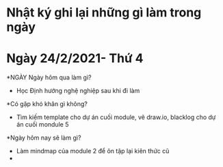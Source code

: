 # Nhật ký ghi lại những gì làm trong ngày


# Ngày 24/2/2021- Thứ 4
*NGÀY	Ngày hôm qua làm gì?	
- Học Định hướng nghệ nghiệp sau khi đi làm

*Có gặp khó khăn gì không?
- Tìm kiếm template cho dự án cuối module, vẽ draw.io, blacklog cho dự án cuối mondule 5

*Ngày hôm nay sẽ làm gì?
- Làm mindmap của module 2 để ôn tập lại kiên thức cũ
- 
